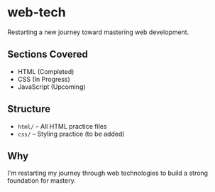 # web-tech

Restarting a new journey toward mastering web development.

## Sections Covered

- HTML (Completed)
- CSS (In Progress)
- JavaScript (Upcoming)

## Structure

- `html/` – All HTML practice files
- `css/` – Styling practice (to be added)

## Why

I'm restarting my journey through web technologies to build a strong foundation for mastery.
